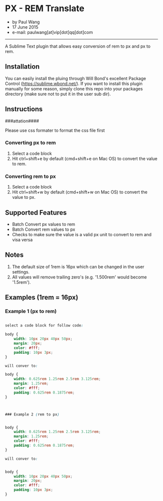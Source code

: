 PX - REM Translate
======
- by Paul Wang
- 17 June 2015
- e-mail:		paulwang[at]vip[dot]qq[dot]com

---

A Sublime Text plugin that allows easy conversion of rem to px and px to rem.

## Installation
You can easily install the pluing through Will Bond's excellent Package Control (https://sublime.wbond.net/).
If you want to install this plugin manually for some reason, simply clone this repo into your packages directory (make sure not to put it in the user sub dir).

## Instructions


###attation####

Please use css formater to format the css file first


### Converting px to rem
1. Select a code block
2. Hit ctrl+shift+e by default (cmd+shift+e on Mac OS) to convert the value to rem. 

### Converting rem to px
1. Select a code block
2. Hit ctrl+shift+w by default (cmd+shift+w on Mac OS) to convert the value to px. 

## Supported Features
- Batch Convert px values to rem
- Batch Convert rem values to px
- Checks to make sure the value is a valid px unit to convert to rem and visa versa

## Notes
1. The default size of 1rem is 16px which can be changed in the user settings.
2. All values will remove trailing zero's (e.g. '1.500rem' would become '1.5rem').

## Examples (1rem = 16px)

### Example 1 (px to rem)
```css

select a code block for follow code:

body {
	width: 10px 20px 40px 50px;
	margin: 20px;
	color: #fff;
	padding: 10px 3px;
}

will conver to:

body {
	width: 0.625rem 1.25rem 2.5rem 3.125rem;
	margin: 1.25rem;
	color: #fff;
	padding: 0.625rem 0.1875rem;
}



### Example 2 (rem to px)


body {
	width: 0.625rem 1.25rem 2.5rem 3.125rem;
	margin: 1.25rem;
	color: #fff;
	padding: 0.625rem 0.1875rem;
}

will conver to:


body {
	width: 10px 20px 40px 50px;
	margin: 20px;
	color: #fff;
	padding: 10px 3px;
}
